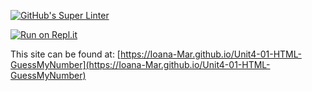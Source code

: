 [![GitHub's Super Linter](https://github.com/Ioana-Mar/Unit4-01-HTML-GuessMyNumber/workflows/GitHub's%20Super%20Linter/badge.svg)](https://github.com/Ioana-Mar/Unit4-01-HTML-GuessMyNumber/actions)

[![Run on Repl.it](https://repl.it/badge/github/Ioana-Mar/Unit4-01-HTML-GuessMyNumber)](https://repl.it/github/Ioana-Mar/Unit4-01-HTML-GuessMyNumber)

This site can be found at: [https://Ioana-Mar.github.io/Unit4-01-HTML-GuessMyNumber](https://Ioana-Mar.github.io/Unit4-01-HTML-GuessMyNumber)